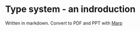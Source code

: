 # Type system - an indroduction

Written in markdown. Convert to PDF and PPT with [Marp](https://marketplace.visualstudio.com/items?itemName=marp-team.marp-vscode)
